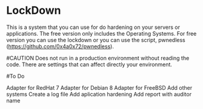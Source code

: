 # LockDown
This is a system that you can use for do hardening on your servers or applications.
The free version only includes the Operating Systems. For free version you can use the lockdown or you can use the script, pwnedless (https://github.com/0x4a0x72/pwnedless).

#CAUTION
Does not run in a production environment without reading the code. There are settings that can affect directly your environment.

#To Do

Adapter for RedHat 7
Adapter for Debian 8
Adapter for FreeBSD
Add other systems
Create a log file
Add aplication hardening
Add report with auditor name 
